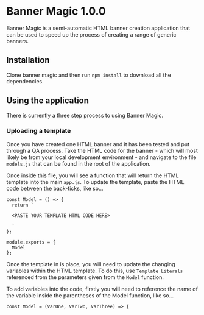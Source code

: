 # Banner Magic 1.0.0
Banner Magic is a semi-automatic HTML banner creation application that can be used to speed up the process of creating a range of generic banners.

## Installation
Clone banner magic and then run `npm install` to download all the dependencies.

## Using the application
There is currently a three step process to using Banner Magic.

### Uploading a template
Once you have created one HTML banner and it has been tested and put through a QA process. Take the HTML code for the banner - which will most likely be from your local development environment - and navigate to the file `models.js` that can be found in the root of the application.

Once inside this file, you will see a function that will return the HTML template into the main `app.js`. To update the template, paste the HTML code between the back-ticks, like so...

```
const Model = () => {
  return `

  <PASTE YOUR TEMPLATE HTML CODE HERE>

  `
};

module.exports = {
  Model
};
```

Once the template in is place, you will need to update the changing variables within the HTML template. To do this, use `Template Literals` referenced from the parameters given from the `Model` function.

To add variables into the code, firstly you will need to reference the name of the variable inside the parentheses of the Model function, like so...

```
const Model = (VarOne, VarTwo, VarThree) => {
```
